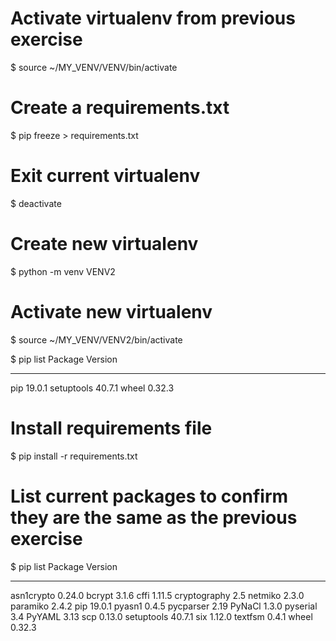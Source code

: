 # Activate virtualenv from previous exercise
$ source ~/MY_VENV/VENV/bin/activate

# Create a requirements.txt
$ pip freeze > requirements.txt

# Exit current virtualenv
$ deactivate

# Create new virtualenv
$ python -m venv VENV2

# Activate new virtualenv
$ source ~/MY_VENV/VENV2/bin/activate

$ pip list
Package    Version
---------- -------
pip        19.0.1
setuptools 40.7.1
wheel      0.32.3

# Install requirements file
$ pip install -r requirements.txt

# List current packages to confirm they are the same as the previous exercise
$ pip list
Package      Version
------------ -------
asn1crypto   0.24.0
bcrypt       3.1.6
cffi         1.11.5
cryptography 2.5
netmiko      2.3.0
paramiko     2.4.2
pip          19.0.1
pyasn1       0.4.5
pycparser    2.19
PyNaCl       1.3.0
pyserial     3.4
PyYAML       3.13
scp          0.13.0
setuptools   40.7.1
six          1.12.0
textfsm      0.4.1
wheel        0.32.3
